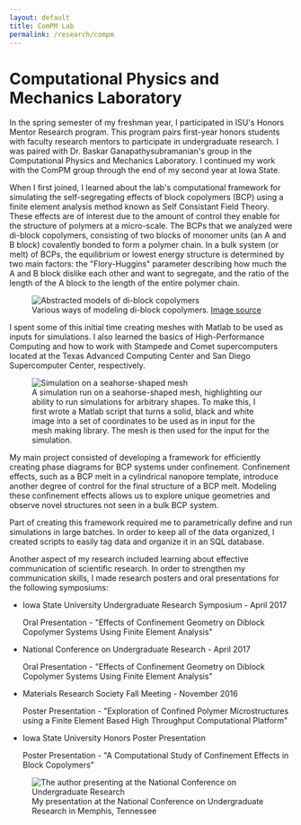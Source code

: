 ```yaml
---
layout: default
title: ComPM Lab
permalink: /research/compm
---
```


# Computational Physics and Mechanics Laboratory


In the spring semester of my freshman year, I participated in ISU's Honors Mentor Research program. This program pairs first-year honors students with faculty research mentors to participate in undergraduate research. I was paired with Dr. Baskar Ganapathysubramanian's group in the Computational Physics and Mechanics Laboratory. I continued my work with the ComPM group through the end of my second year at Iowa State.

When I first joined, I learned about the lab's computational framework for simulating the self-segregating effects of block copolymers (BCP) using a finite element analysis method known as Self Consistant Field Theory. These effects are of interest due to the amount of control they enable for the structure of polymers at a micro-scale. The BCPs that we analyzed were di-block copolymers, consisting of two blocks of monomer units (an A and B block) covalently bonded to form a polymer chain. In a bulk system (or melt) of BCPs, the equilibrium or lowest energy structure is determined by two main factors: the "Flory-Huggins" parameter describing how much the A and B block dislike each other and want to segregate, and the ratio of the length of the A block to the length of the entire polymer chain.


<figure>
	<img src="{{ site.baseurl }}/assets/bcp_models.jpg" alt="Abstracted models of di-block copolymers"/>
	<figcaption> Various ways of modeling di-block copolymers. <a href="https://www.sciencedirect.com/science/article/pii/S0021999116306064">Image source</a></figcaption>
</figure>

I spent some of this initial time creating meshes with Matlab to be used as inputs for simulations. I also learned the basics of High-Performance Computing and how to work with Stampede and Comet supercomputers located at the Texas Advanced Computing Center and San Diego Supercomputer Center, respectively.
 
<figure>
	<img src="{{ site.baseurl }}/assets/seahorse.png" alt="Simulation on a seahorse-shaped mesh"/>
	<figcaption>A simulation run on a seahorse-shaped mesh, highlighting our ability to run simulations for arbitrary shapes. To make this, I first wrote a Matlab script that turns a solid, black and white image into a set of coordinates to be used as in input for the mesh making library. The mesh is then used for the input for the simulation. </figcaption>
</figure>


My main project consisted of developing a framework for efficiently creating phase diagrams for BCP systems under confinement. Confinement effects, such as a BCP melt in a cylindrical nanopore template, introduce another degree of control for the final structure of a BCP melt. Modeling these confinement effects allows us to explore unique geometries and observe novel structures not seen in a bulk BCP system.

Part of creating this framework required me to parametrically define and run simulations in large batches. In order to keep all of the data organized, I created scripts to easily tag data and organize it in an SQL database. 

Another aspect of my research included learning about effective communication of scientific research. In order to strengthen my communication skills, I made research posters and oral presentations for the following symposiums:

* Iowa State University Undergraduate Research Symposium - April 2017
   
   Oral Presentation - "Effects of Confinement Geometry on Diblock Copolymer Systems Using Finite Element Analysis"

* National Conference on Undergraduate Research - April 2017

   Oral Presentation - "Effects of Confinement Geometry on Diblock Copolymer Systems Using Finite Element Analysis" 

* Materials Research Society Fall Meeting - November 2016

   Poster Presentation - "Exploration of Confined Polymer Microstructures using a Finite Element Based High Throughput Computational Platform"

* Iowa State University Honors Poster Presentation

   Poster Presentation - "A Computational Study of Confinement Effects in Block Copolymers"

<figure>
	<img src="{{ site.baseurl }}/assets/ncur.JPG" alt="The author presenting at the National Conference on Undergraduate Research"/>
	<figcaption>My presentation at the National Conference on Undergraduate Research in Memphis, Tennessee</figcaption>
</figure>
